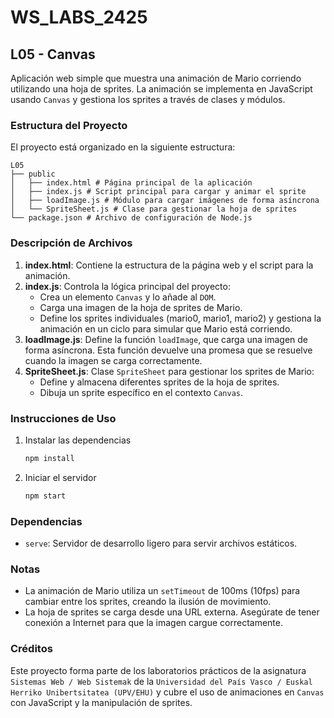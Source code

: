 # WS_LABS_2425
## L05 - Canvas

Aplicación web simple que muestra una animación de Mario corriendo utilizando una hoja de sprites. La animación se implementa en JavaScript usando `Canvas` y gestiona los sprites a través de clases y módulos.

### Estructura del Proyecto

El proyecto está organizado en la siguiente estructura:

```
L05
├── public
│   ├── index.html # Página principal de la aplicación
│   ├── index.js # Script principal para cargar y animar el sprite
│   ├── loadImage.js # Módulo para cargar imágenes de forma asíncrona
│   └── SpriteSheet.js # Clase para gestionar la hoja de sprites
└── package.json # Archivo de configuración de Node.js
```

### Descripción de Archivos
1. **index.html**: Contiene la estructura de la página web y el script para la animación.
2. **index.js**: Controla la lógica principal del proyecto:
    - Crea un elemento `Canvas` y lo añade al `DOM`.
    - Carga una imagen de la hoja de sprites de Mario.
    - Define los sprites individuales (mario0, mario1, mario2) y gestiona la animación en un ciclo para simular que Mario está corriendo.
3. **loadImage.js**: Define la función `loadImage`, que carga una imagen de forma asíncrona. Esta función devuelve una promesa que se resuelve cuando la imagen se carga correctamente.
4. **SpriteSheet.js**: Clase `SpriteSheet` para gestionar los sprites de Mario:
    - Define y almacena diferentes sprites de la hoja de sprites.
    - Dibuja un sprite específico en el contexto `Canvas`.

### Instrucciones de Uso

1. Instalar las dependencias
    ```sh
    npm install
    ```
2. Iniciar el servidor
    ```sh
    npm start
    ```

### Dependencias
- `serve`: Servidor de desarrollo ligero para servir archivos estáticos.

### Notas
- La animación de Mario utiliza un `setTimeout` de 100ms (10fps) para cambiar entre los sprites, creando la ilusión de movimiento.
- La hoja de sprites se carga desde una URL externa. Asegúrate de tener conexión a Internet para que la imagen cargue correctamente.

### Créditos
Este proyecto forma parte de los laboratorios prácticos de la asignatura `Sistemas Web / Web Sistemak` de la `Universidad del País Vasco / Euskal Herriko Unibertsitatea (UPV/EHU)` y cubre el uso de animaciones en `Canvas` con JavaScript y la manipulación de sprites.